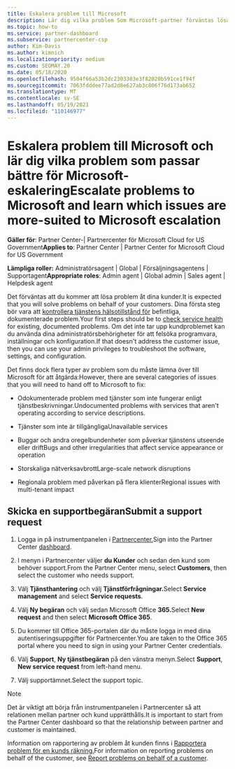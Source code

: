 ```yaml
---
title: Eskalera problem till Microsoft
description: Lär dig vilka problem Som Microsoft-partner förväntas lösa sig själva för sina kunder och vilka problem de kan behöva eskalera till Microsoft.
ms.topic: how-to
ms.service: partner-dashboard
ms.subservice: partnercenter-csp
author: Kim-Davis
ms.author: kimnich
ms.localizationpriority: medium
ms.custom: SEOMAY.20
ms.date: 05/18/2020
ms.openlocfilehash: 9504f66a53b2dc2303303e3f82020b591ce1f94f
ms.sourcegitcommit: 7063fdddee77ad2d8e627ab3c806f76d173ab652
ms.translationtype: MT
ms.contentlocale: sv-SE
ms.lasthandoff: 05/19/2021
ms.locfileid: "110146977"
---
```

# <a name="escalate-problems-to-microsoft-and-learn-which-issues-are-more-suited-to-microsoft-escalation"></a><span data-ttu-id="f61dc-103">Eskalera problem till Microsoft och lär dig vilka problem som passar bättre för Microsoft-eskalering</span><span class="sxs-lookup"><span data-stu-id="f61dc-103">Escalate problems to Microsoft and learn which issues are more-suited to Microsoft escalation</span></span>  

<span data-ttu-id="f61dc-104">**Gäller för**: Partner Center-| Partnercenter för Microsoft Cloud for US Government</span><span class="sxs-lookup"><span data-stu-id="f61dc-104">**Applies to**: Partner Center | Partner Center for Microsoft Cloud for US Government</span></span>

<span data-ttu-id="f61dc-105">**Lämpliga roller:** Administratörsagent | Global | Försäljningsagentens | Supportagent</span><span class="sxs-lookup"><span data-stu-id="f61dc-105">**Appropriate roles**: Admin agent | Global admin | Sales agent | Helpdesk agent</span></span>

<span data-ttu-id="f61dc-106">Det förväntas att du kommer att lösa problem åt dina kunder.</span><span class="sxs-lookup"><span data-stu-id="f61dc-106">It is expected that you will solve problems on behalf of your customers.</span></span> <span data-ttu-id="f61dc-107">Dina första steg bör vara att [kontrollera tjänstens hälsotillstånd för](check-service-health.md) befintliga, dokumenterade problem.</span><span class="sxs-lookup"><span data-stu-id="f61dc-107">Your first steps should be to [check service health](check-service-health.md) for existing, documented problems.</span></span> <span data-ttu-id="f61dc-108">Om det inte tar upp kundproblemet kan du använda dina administratörsbehörigheter för att felsöka programvara, inställningar och konfiguration.</span><span class="sxs-lookup"><span data-stu-id="f61dc-108">If that doesn't address the customer issue, then you can use your admin privileges to troubleshoot the software, settings, and configuration.</span></span>

<span data-ttu-id="f61dc-109">Det finns dock flera typer av problem som du måste lämna över till Microsoft för att åtgärda:</span><span class="sxs-lookup"><span data-stu-id="f61dc-109">However, there are several categories of issues that you will need to hand off to Microsoft to fix:</span></span>

- <span data-ttu-id="f61dc-110">Odokumenterade problem med tjänster som inte fungerar enligt tjänstbeskrivningar.</span><span class="sxs-lookup"><span data-stu-id="f61dc-110">Undocumented problems with services that aren't operating according to service descriptions.</span></span>

- <span data-ttu-id="f61dc-111">Tjänster som inte är tillgängliga</span><span class="sxs-lookup"><span data-stu-id="f61dc-111">Unavailable services</span></span>

- <span data-ttu-id="f61dc-112">Buggar och andra oregelbundenheter som påverkar tjänstens utseende eller drift</span><span class="sxs-lookup"><span data-stu-id="f61dc-112">Bugs and other irregularities that affect service appearance or operation</span></span>

- <span data-ttu-id="f61dc-113">Storskaliga nätverksavbrott</span><span class="sxs-lookup"><span data-stu-id="f61dc-113">Large-scale network disruptions</span></span>

- <span data-ttu-id="f61dc-114">Regionala problem med påverkan på flera klienter</span><span class="sxs-lookup"><span data-stu-id="f61dc-114">Regional issues with multi-tenant impact</span></span>

## <a name="submit-a-support-request"></a><span data-ttu-id="f61dc-115">Skicka en supportbegäran</span><span class="sxs-lookup"><span data-stu-id="f61dc-115">Submit a support request</span></span>

1. <span data-ttu-id="f61dc-116">Logga in på instrumentpanelen i [Partnercenter.](https://partner.microsoft.com/dashboard)</span><span class="sxs-lookup"><span data-stu-id="f61dc-116">Sign into the Partner Center [dashboard](https://partner.microsoft.com/dashboard).</span></span>

2. <span data-ttu-id="f61dc-117">I menyn i Partnercenter väljer **du Kunder** och sedan den kund som behöver support.</span><span class="sxs-lookup"><span data-stu-id="f61dc-117">From the Partner Center menu, select **Customers**, then select the customer who needs support.</span></span>

3. <span data-ttu-id="f61dc-118">Välj **Tjänsthantering** och välj **Tjänstförfrågningar.**</span><span class="sxs-lookup"><span data-stu-id="f61dc-118">Select **Service management** and select **Service requests**.</span></span>

4. <span data-ttu-id="f61dc-119">Välj **Ny begäran** och välj sedan Microsoft Office **365.**</span><span class="sxs-lookup"><span data-stu-id="f61dc-119">Select **New request** and then select **Microsoft Office 365**.</span></span>

5. <span data-ttu-id="f61dc-120">Du kommer till Office 365-portalen där du måste logga in med dina autentiseringsuppgifter för Partnercenter.</span><span class="sxs-lookup"><span data-stu-id="f61dc-120">You are taken to the Office 365 portal where you need to sign in using your Partner Center credentials.</span></span>

6. <span data-ttu-id="f61dc-121">Välj **Support**, **Ny tjänstbegäran** på den vänstra menyn.</span><span class="sxs-lookup"><span data-stu-id="f61dc-121">Select **Support**, **New service request** from left-hand menu.</span></span>

7. <span data-ttu-id="f61dc-122">Välj supportämnet.</span><span class="sxs-lookup"><span data-stu-id="f61dc-122">Select the support topic.</span></span>

>[!NOTE]
><span data-ttu-id="f61dc-123">Det är viktigt att börja från instrumentpanelen i Partnercenter så att relationen mellan partner och kund upprätthålls.</span><span class="sxs-lookup"><span data-stu-id="f61dc-123">It is important to start from the Partner Center dashboard so that the relationship between partner and customer is maintained.</span></span> 

<span data-ttu-id="f61dc-124">Information om rapportering av problem åt kunden finns i [Rapportera problem för en kunds räkning.](report-problems-on-behalf-of-a-customer.md)</span><span class="sxs-lookup"><span data-stu-id="f61dc-124">For information on reporting problems on behalf of the customer, see [Report problems on behalf of a customer](report-problems-on-behalf-of-a-customer.md).</span></span>

